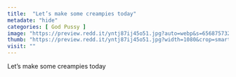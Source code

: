 ```yaml
---
title:  "Let’s make some creampies today"
metadate: "hide"
categories: [ God Pussy ]
image: "https://preview.redd.it/yntj87ij45o51.jpg?auto=webp&s=656875732a71d38f16affaba8c30200c5b633249"
thumb: "https://preview.redd.it/yntj87ij45o51.jpg?width=1080&crop=smart&auto=webp&s=bfb393c30e4bb4a7dc6ff298936452f58d8510d6"
visit: ""
---
```

Let’s make some creampies today
